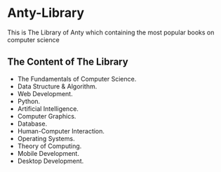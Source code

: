 # Anty-Library
This is The Library of Anty which containing the most popular books on computer science

## The Content of The Library
- The Fundamentals of Computer Science.
- Data Structure & Algorithm.
- Web Development.
- Python.
- Artificial Intelligence.
- Computer Graphics.
- Database.
- Human-Computer Interaction.
- Operating Systems.
- Theory of Computing.
- Mobile Development.
- Desktop Development.
